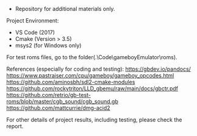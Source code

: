* Repository for additional materials only.


Project Environment:

- VS Code (2017)
- Cmake (Version > 3.5)
- msys2 (for Windows only)

For test roms files, go to the folder(.\Code\gameboyEmulator\roms).

References (especially for coding and testing):
https://gbdev.io/pandocs/
https://www.pastraiser.com/cpu/gameboy/gameboy_opcodes.html
https://github.com/aminosbh/sdl2-cmake-modules
https://github.com/rockytriton/LLD_gbemu/raw/main/docs/gbctr.pdf
https://github.com/retrio/gb-test-roms/blob/master/cgb_sound/cgb_sound.gb
https://github.com/mattcurrie/dmg-acid2

For other details of project results, including testing, please check the report.
